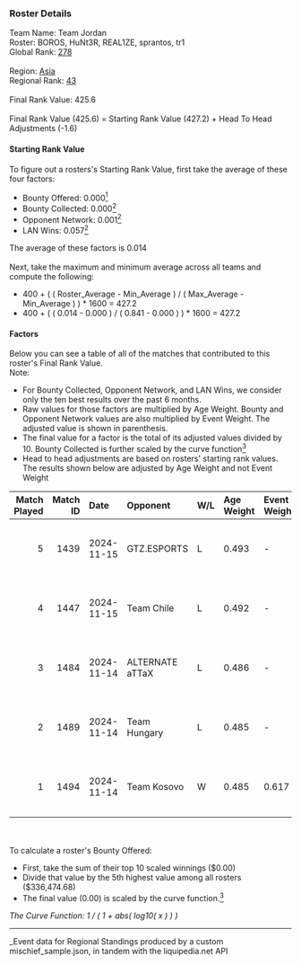 ### Roster Details<br />
Team Name: Team Jordan<br />
Roster: BOROS, HuNt3R, REAL1ZE, sprantos, tr1<br />
Global Rank: [278](../../standings_global_2025_03_01.md)<br />
<br />
Region: [Asia]( ../../standings_asia_2025_03_01.md)<br />
Regional Rank: [43]( ../../standings_asia_2025_03_01.md)<br />
<br />
Final Rank Value:  425.6<br />
<br />
Final Rank Value (425.6) = Starting Rank Value (427.2) + Head To Head Adjustments (-1.6)<br />

#### Starting Rank Value<br />
To figure out a rosters's Starting Rank Value, first take the average of these four factors:<br />
- Bounty Offered: 0.000[<sup>1</sup>](#table2)
- Bounty Collected: 0.000[<sup>2</sup>](#table1)
- Opponent Network: 0.001[<sup>2</sup>](#table1)
- LAN Wins: 0.057[<sup>2</sup>](#table1)

The average of these factors is 0.014<br />
<br />
Next, take the maximum and minimum average across all teams and compute the following:<br />
- 400 + ( ( Roster_Average - Min_Average ) / ( Max_Average - Min_Average ) ) * 1600 = 427.2
- 400 + ( ( 0.014 - 0.000 ) / ( 0.841 - 0.000 ) ) * 1600 = 427.2


#### Factors<br />
Below you can see a table of all of the matches that contributed to this roster's Final Rank Value.<br />
Note:<br />

- For Bounty Collected, Opponent Network, and LAN Wins, we consider only the ten best results over the past 6 months.
- Raw values for those factors are multiplied by Age Weight. Bounty and Opponent Network values are also multiplied by Event Weight. The adjusted value is shown in parenthesis.
- The final value for a factor is the total of its adjusted values divided by 10. Bounty Collected is further scaled by the curve function[<sup>3</sup>](#curveFunction)
- Head to head adjustments are based on rosters' starting rank values. The results shown below are adjusted by Age Weight and not Event Weight
<span id="table1"></span><br />


| Match Played | Match ID | Date       | Opponent        | W/L | Age Weight | Event Weight | Bounty Collected | Opponent Network | LAN Wins  | H2H Adj. | Roster                                |
| -: | -: | :- | :- | :- | :- | :- | :- | :- | :- | -: | :- |
|            5 |     1439 | 2024-11-15 | GTZ.ESPORTS     | L   | 0.493      | -            | -                | -                | -         |    -0.37 | BOROS, HuNt3R, REAL1ZE, sprantos, tr1 |
|            4 |     1447 | 2024-11-15 | Team Chile      | L   | 0.492      | -            | -                | -                | -         |    -7.29 | BOROS, HuNt3R, REAL1ZE, sprantos, tr1 |
|            3 |     1484 | 2024-11-14 | ALTERNATE aTTaX | L   | 0.486      | -            | -                | -                | -         |    -1.21 | BOROS, HuNt3R, REAL1ZE, sprantos, tr1 |
|            2 |     1489 | 2024-11-14 | Team Hungary    | L   | 0.485      | -            | -                | -                | -         |    -2.31 | BOROS, HuNt3R, REAL1ZE, sprantos, tr1 |
|            1 |     1494 | 2024-11-14 | Team Kosovo     | W   | 0.485      | 0.617        | 0.000 (0.000)    | 0.022 (0.007)    | 1 (0.485) |     9.58 | BOROS, HuNt3R, REAL1ZE, sprantos, tr1 |

<br />
<span id="table2"></span><br />
To calculate a roster's Bounty Offered:<br />

- First, take the sum of their top 10 scaled winnings ($0.00)
- Divide that value by the 5th highest value among all rosters ($336,474.68)
- The final value (0.00) is scaled by the curve function.[<sup>3</sup>](#curveFunction)

<span id="curveFunction"></span>_The Curve Function: 1 / ( 1 + abs( log10( x ) ) )_<br />

---
_Event data for Regional Standings produced by a custom mischief_sample.json, in tandem with the liquipedia.net API<br />
